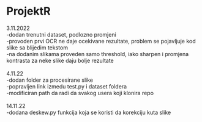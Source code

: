 # ProjektR

3.11.2022<br />
-dodan trenutni dataset, podlozno promjeni<br />
-provoden prvi OCR ne daje ocekivane rezultate, problem se pojavljuje kod slike sa blijedim tekstom<br />
-na dodanim slikama proveden samo threshold, iako sharpen i promjena kontrasta za neke slike daju bolje rezultate<br />
<br />
4.11.22<br />
-dodan folder za procesirane slike<br />
-popravljen link izmedu test.py i dataset foldera<br />
-modificiran path da radi da svakog usera koji klonira repo<br />
<br />
14.11.22<br />
-dodana deskew.py funkcija koja se koristi da korekciju kuta slike<br />